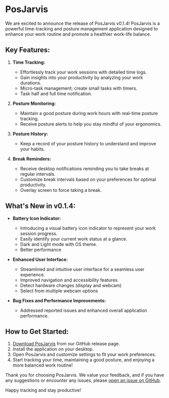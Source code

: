 # PosJarvis 

We are excited to announce the release of PosJarvis v0.1.4! PosJarvis is a powerful time-tracking and posture management application designed to enhance your work routine and promote a healthier work-life balance.

## Key Features:

1. **Time Tracking:**
   - Effortlessly track your work sessions with detailed time logs.
   - Gain insights into your productivity by analyzing your work durations.
   - Micro-task management; create small tasks with timers.
   - Task half and full time notification.

2. **Posture Monitoring:**
   - Maintain a good posture during work hours with real-time posture tracking.
   - Receive posture alerts to help you stay mindful of your ergonomics.

3. **Posture History:**
   - Keep a record of your posture history to understand and improve your habits.

4. **Break Reminders:**
   - Receive desktop notifications reminding you to take breaks at regular intervals.
   - Customize break intervals based on your preferences for optimal productivity.
   - Overlay screen to force taking a break.

## What's New in v0.1.4:

- **Battery Icon Indicator:**
  - Introducing a visual battery icon indicator to represent your work session progress.
  - Easily identify your current work status at a glance.
  - Dark and Light mode with OS theme.
  - Better performance

- **Enhanced User Interface:**
  - Streamlined and intuitive user interface for a seamless user experience.
  - Improved navigation and accessibility features.
  - Detect hardware changes (display and webcam)
  - Select from multiple webcam options

- **Bug Fixes and Performance Improvements:**
  - Addressed reported issues and enhanced overall application performance.

## How to Get Started:

1. [Download PosJarvis](https://github.com/mahdimdse/pos-jarvis-release/releases/tag/v0.1.4) from our GitHub release page.
2. Install the application on your desktop.
3. Open PosJarvis and customize settings to fit your work preferences.
4. Start tracking your time, maintaining a good posture, and enjoying a more balanced work routine!

Thank you for choosing PosJarvis. We value your feedback, and if you have any suggestions or encounter any issues, please [open an issue on GitHub](https://github.com/mahdimdse/pos-jarvis-release/issues).

Happy tracking and stay productive!
